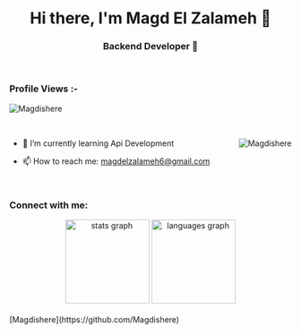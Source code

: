 <h1 align="center">Hi there, I'm Magd El Zalameh 👋</h1>
<h3 align="center">Backend Developer 🌟</h3>

<br>

<p align="right">
  <h3>Profile Views :-</h3> 
  <img src="https://komarev.com/ghpvc/?username=Magdishere&label=Profile%20views&color=0e75b6&style=flat"
    alt="Magdishere" /> 
</p>

<br>

<p><img align="right" src="[Your Animated GIF URL]" alt="Magdishere" /></p>

- 🌱 I’m currently learning Api Development

- 📫 How to reach me: <a href="https://mail.google.com/mail/?view=cm&fs=1&to=magdelzalameh6@gmail.com" rel="nofollow">magdelzalameh6@gmail.com</a>

<br>

<h3 align="left">Connect with me:</h3>
<div align="center" dir="auto">
  <a target="_blank" rel="noopener noreferrer nofollow" href="https://camo.githubusercontent.com/7dc1f0c6d4ab4a9939107500da76dc597e11b90ba46dfd588d9eee4cee19330a/68747470733a2f2f6769746875622d726561646d652d73746174732e76657263656c2e6170702f6170693f757365726e616d653d617961686f736e696926686964653d636f6e74726962732c707273"><img src="https://camo.githubusercontent.com/7dc1f0c6d4ab4a9939107500da76dc597e11b90ba46dfd588d9eee4cee19330a/68747470733a2f2f6769746875622d726561646d652d73746174732e76657263656c2e6170702f6170693f757365726e616d653d617961686f736e696926686964653d636f6e74726962732c707273" height="150" alt="stats graph" data-canonical-src="https://github-readme-stats.vercel.app/api?username=ayahosnii&amp;hide=contribs,prs" style="max-width: 100%;"></a>
  <a target="_blank" rel="noopener noreferrer nofollow" href="https://camo.githubusercontent.com/264fd683487a46a44d3aa7a9bb4eb7aea5fe93d7a4617aec754481180cfa063e/68747470733a2f2f6769746875622d726561646d652d73746174732e76657263656c2e6170702f6170692f746f702d6c616e67733f6c6f63616c653d656e26686964655f7469746c653d66616c7365266c61796f75743d636f6d7061637426636172645f77696474683d333230266c616e67735f636f756e743d35267468656d653d64726163756c6126686964655f626f726465723d66616c736526757365726e616d653d617961686f736e6969"><img src="https://camo.githubusercontent.com/264fd683487a46a44d3aa7a9bb4eb7aea5fe93d7a4617aec754481180cfa063e/68747470733a2f2f6769746875622d726561646d652d73746174732e76657263656c2e6170702f6170692f746f702d6c616e67733f6c6f63616c653d656e26686964655f7469746c653d66616c7365266c61796f75743d636f6d7061637426636172645f77696474683d333230266c616e67735f636f756e743d35267468656d653d64726163756c6126686964655f626f726465723d66616c736526757365726e616d653d617961686f736e6969" height="150" alt="languages graph" data-canonical-src="https://github-readme-stats.vercel.app/api/top-langs?locale=en&amp;hide_title=false&amp;layout=compact&amp;card_width=320&amp;langs_count=5&amp;theme=dracula&amp;hide_border=false&amp;username=ayahosnii" style="max-width: 100%;"></a>
</div>
<br>
[Magdishere](https://github.com/Magdishere)
